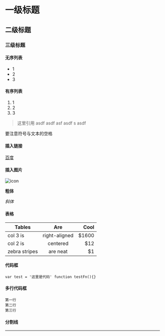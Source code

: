 # 一级标题

## 二级标题

### 三级标题

#### 无序列表

* 1
* 2
* 3

#### 有序列表

1. 1
2. 2
3. 3

> 这里引用
> asdf
> asdf
> asf asdf s asdf

要注意符号与文本的空格

#### 插入链接

[百度](www.baidu.com)

#### 插入图片

![icon](http://mouapp.com/Mou_128.png)

**粗体**

*斜体*

#### 表格

| Tables        | Are           | Cool  |
| ------------- |:-------------:| -----:|
| col 3 is      | right-aligned | $1600 |
| col 2 is      | centered      |   $12 |
| zebra stripes | are neat      |    $1 |


#### 代码框

`
	var test = '这里是代码'
	function testFn(){}
`

#### 多行代码框
	第一行
	第二行
	第三行

#### 分割线
***



